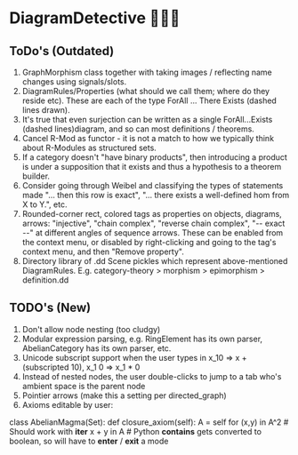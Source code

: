 # DiagramDetective 🕵🏾‍♀️

## ToDo's (Outdated)
1. GraphMorphism class together with taking images / reflecting name changes using signals/slots.
2. DiagramRules/Properties (what should we call them; where do they reside etc).  These are each of the type ForAll ... There Exists (dashed lines drawn).
3. It's true that even surjection can be written as a single ForAll...Exists (dashed lines)diagram, and so can most definitions / theorems.
4. Cancel R-Mod as functor - it is not a match to how we typically think about R-Modules as structured sets.  
5. If a category doesn't "have binary products", then introducing a product is under a supposition that it exists and thus a hypothesis to a theorem builder.
6. Consider going through Weibel and classifying the types of statements made "... then this row is exact", "... there exists a well-defined hom from X to Y.", etc.
7. Rounded-corner rect, colored tags as properties on objects, diagrams, arrows: "injective", "chain complex", "reverse chain complex", 
"-- exact --" at different angles of sequence arrows.  These can be enabled from the context menu, or disabled by right-clicking and going
to the tag's context menu, and then "Remove property".
8. Directory library of .dd Scene pickles which represent above-mentioned DiagramRules.  E.g. category-theory > morphism > epimorphism > definition.dd

## TODO's (New)
1. Don't allow node nesting (too cludgy)
2. Modular expression parsing, e.g. RingElement has its own parser, AbelianCategory has its own parser, etc.
3. Unicode subscript support when the user types in x_10 => x + (subscripted 10), x_1 0 => x_1 * 0
4. Instead of nested nodes, the user double-clicks to jump to a tab who's ambient space is the parent node
5. Pointier arrows (make this a setting per directed_graph)
6. Axioms editable by user:

class AbelianMagma(Set):
    def closure_axiom(self):
        A = self
        for (x,y) in A^2    # Should work with __iter__
            x + y in A      # Python __contains__ gets converted to boolean, so will have to __enter__ / __exit__ a mode


